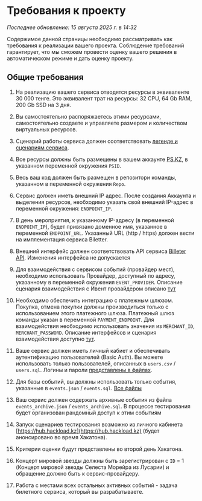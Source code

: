 # Требования к проекту

*Последнее обновление: 15 августа 2025 г. в 14:32*

Содержимое данной страницы необходимо рассматривать как требования к реализации вашего проекта. Соблюдение требований гарантирует, что мы сможем провести оценку вашего решения в автоматическом режиме и дать оценку проекту.

## Общие требования

1. На реализацию вашего сервиса отводятся ресурсы в эквиваленте 30 000 тенге. Это эквивалент трат на ресурсы: 32 CPU, 64 Gb RAM, 200 Gb SSD на 3 дня.

2. Вы самостоятельно распоряжаетесь этими ресурсами, самостоятельно создаете и управляете размером и количеством виртуальных ресурсов.

3. Сценарий работы сервиса должен соответствовать [легенде и сценариям сервиса](/space/tasks/event-legend).

4. Все ресурсы должны быть размещены в вашем аккаунте [PS.KZ](https://ps.kz), в указанном переменной окружения `PSID`.

5. Весь ваш код должен быть размещен в репозитори команды, указанном в переменной окружения `Repo`.

6. Сервис должен иметь внешний IP адрес. После создания Аккаунта и выделения ресурсов, необходимо указать свой внешний IP-адрес в переменной окружения: `ENDPOINT_IP`.

7. В день мероприятия, к указанному IP-адресу (в переменной `ENDPOINT_IP`), будет привязано доменное имя, указанное в переменной `ENDPOINT_URL`. Указанный URL (http / https) должен вести на имплементация сервиса Biletter.

8. Внешний интерфейс должен соответствовать API сервиса [Billeter API](/space/tasks/billetter-api). Изменения интерфейса не допускается

9. Для взаимодействия с сервисом событий (провайдер мест), необходимо использовать Провайдер, доступный по адресу, указанному в переменной окружения `EVENT_PROVIDER`. Описание сценария взаимодействия с Ивент провайдером описано [тут](/space/tasks/event-provider)

10. Необходимо обеспечить интеграцию с платежным шлюзом. Покупка, отмена покупки должны производиться только с использованием этого платежного шлюза. Платежный шлюз команды указан в переменной `PAYMENT_ENDPOINT`. Для взаимодействия необходимо использовать значения из `MERCHANT_ID`, `MERCHANT_PASSWORD`. Описание интерфейсов и сценария взаимодействия доступно [тут](/space/tasks/payment-gateway).

11. Ваше сервис должен иметь личный кабиет и обеспечивать аутентификацию пользователей (Basic Auth). Вы можете использовать только пользователей, описанных в `users.csv` / `users.sql`. Логины и пароли [представлены в файлах](https://github.com/hackload-kz/data/releases/tag/2025-08-15).

12. Для базы событий, вы должны использовать только события, указанные в `events.json` / `events.sql`. [Все файлы](https://github.com/hackload-kz/data/releases/tag/2025-08-15)

13. Ваш сервис должен содержать архивные события из файла `events_archive.json` / `events_archive.sql`. В процессе тестирования будет организован рандомный доступ к этим событиям

14. Запуск сценариев тестирования возможно из личного кабинета [https://hub.hackload.kz](https://hub.hackload.kz) (будет анонсировано во время Хакатона).

15. Критерии оценки будут представлены во второй день Хакатона.

16. Концерт мировой звезды должны быть зарегистрирован с `ID` = 1 (Концерт мировой звезды Селеста Морейра из Лусарии) и обращение должно быть к сервис-провайдеру.

17. Работа с местами всех остальных активных событий - задача билетного сервиса, который вы разрабатываете.
